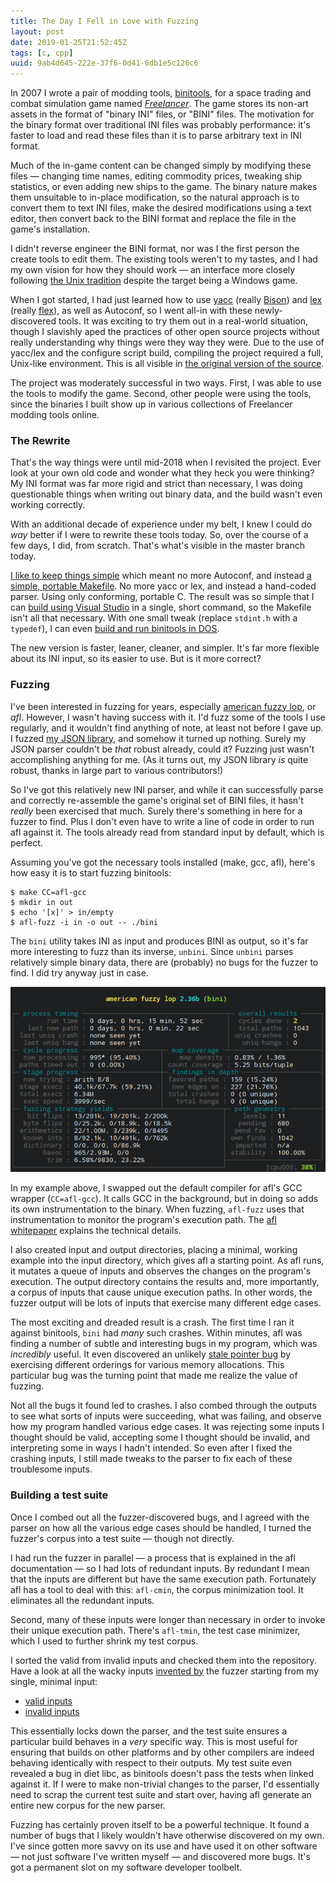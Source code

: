 ```yaml
---
title: The Day I Fell in Love with Fuzzing
layout: post
date: 2019-01-25T21:52:45Z
tags: [c, cpp]
uuid: 9ab4d645-222e-37f6-0d41-6db1e5c126c6
---
```


In 2007 I wrote a pair of modding tools, [binitools][bini], for a space
trading and combat simulation game named [*Freelancer*][fl]. The game
stores its non-art assets in the format of "binary INI" files, or "BINI"
files. The motivation for the binary format over traditional INI files
was probably performance: it's faster to load and read these files than
it is to parse arbitrary text in INI format.

Much of the in-game content can be changed simply by modifying these
files — changing time names, editing commodity prices, tweaking ship
statistics, or even adding new ships to the game. The binary nature
makes them unsuitable to in-place modification, so the natural approach
is to convert them to text INI files, make the desired modifications
using a text editor, then convert back to the BINI format and replace
the file in the game's installation.

I didn't reverse engineer the BINI format, nor was I the first person
the create tools to edit them. The existing tools weren't to my tastes,
and I had my own vision for how they should work — an interface more
closely following [the Unix tradition][taoup] despite the target being a
Windows game.

When I got started, I had just learned how to use [yacc][yacc] (really
[Bison][bison]) and [lex][lex] (really [flex][flex]), as well as
Autoconf, so I went all-in with these newly-discovered tools. It was
exciting to try them out in a real-world situation, though I slavishly
aped the practices of other open source projects without really
understanding why things were they way they were. Due to the use of
yacc/lex and the configure script build, compiling the project required
a full, Unix-like environment. This is all visible in [the original
version of the source][orig].

The project was moderately successful in two ways. First, I was able to
use the tools to modify the game. Second, other people were using the
tools, since the binaries I built show up in various collections of
Freelancer modding tools online.

### The Rewrite

That's the way things were until mid-2018 when I revisited the project.
Ever look at your own old code and wonder what they heck you were
thinking? My INI format was far more rigid and strict than necessary, I
was doing questionable things when writing out binary data, and the
build wasn't even working correctly.

With an additional decade of experience under my belt, I knew I could do
*way* better if I were to rewrite these tools today. So, over the course
of a few days, I did, from scratch. That's what's visible in the master
branch today.

[I like to keep things simple][simple] which meant no more Autoconf, and
instead [a simple, portable Makefile][make]. No more yacc or lex, and
instead a hand-coded parser. Using only conforming, portable C. The
result was so simple that I can [build using Visual Studio][msvc] in a
single, short command, so the Makefile isn't all that necessary. With
one small tweak (replace `stdint.h` with a `typedef`), I can even [build
and run binitools in DOS][borland].

The new version is faster, leaner, cleaner, and simpler. It's far more
flexible about its INI input, so its easier to use. But is it more
correct?

### Fuzzing

I've been interested in fuzzing for years, especially [american fuzzy
lop][afl], or *afl*. However, I wasn't having success with it. I'd fuzz
some of the tools I use regularly, and it wouldn't find anything of
note, at least not before I gave up. I fuzzed [my JSON library][pdjson],
and somehow it turned up nothing. Surely my JSON parser couldn't be
*that* robust already, could it? Fuzzing just wasn't accomplishing
anything for me. (As it turns out, my JSON library *is* quite robust,
thanks in large part to various contributors!)

So I've got this relatively new INI parser, and while it can
successfully parse and correctly re-assemble the game's original set of
BINI files, it hasn't *really* been exercised that much. Surely there's
something in here for a fuzzer to find. Plus I don't even have to write
a line of code in order to run afl against it. The tools already read
from standard input by default, which is perfect.

Assuming you've got the necessary tools installed (make, gcc, afl),
here's how easy it is to start fuzzing binitools:

    $ make CC=afl-gcc
    $ mkdir in out
    $ echo '[x]' > in/empty
    $ afl-fuzz -i in -o out -- ./bini

The `bini` utility takes INI as input and produces BINI as output, so
it's far more interesting to fuzz than its inverse, `unbini`. Since
`unbini` parses relatively simple binary data, there are (probably) no
bugs for the fuzzer to find. I did try anyway just in case.

![](/img/screenshot/afl.png)

In my example above, I swapped out the default compiler for afl's GCC
wrapper (`CC=afl-gcc`). It calls GCC in the background, but in doing so
adds its own instrumentation to the binary. When fuzzing, `afl-fuzz`
uses that instrumentation to monitor the program's execution path. The
[afl whitepaper][wp] explains the technical details.

I also created input and output directories, placing a minimal, working
example into the input directory, which gives afl a starting point. As
afl runs, it mutates a queue of inputs and observes the changes on the
program's execution. The output directory contains the results and, more
importantly, a corpus of inputs that cause unique execution paths. In
other words, the fuzzer output will be lots of inputs that exercise many
different edge cases.

The most exciting and dreaded result is a crash. The first time I ran it
against binitools, `bini` had *many* such crashes. Within minutes, afl
was finding a number of subtle and interesting bugs in my program, which
was *incredibly* useful. It even discovered an unlikely [stale pointer
bug][stale] by exercising different orderings for various memory
allocations. This particular bug was the turning point that made me
realize the value of fuzzing.

Not all the bugs it found led to crashes. I also combed through the
outputs to see what sorts of inputs were succeeding, what was failing,
and observe how my program handled various edge cases. It was rejecting
some inputs I thought should be valid, accepting some I thought should
be invalid, and interpreting some in ways I hadn't intended. So even
after I fixed the crashing inputs, I still made tweaks to the parser to
fix each of these troublesome inputs.

### Building a test suite

Once I combed out all the fuzzer-discovered bugs, and I agreed with the
parser on how all the various edge cases should be handled, I turned the
fuzzer's corpus into a test suite — though not directly.

I had run the fuzzer in parallel — a process that is explained in the
afl documentation — so I had lots of redundant inputs. By redundant I
mean that the inputs are different but have the same execution path.
Fortunately afl has a tool to deal with this: `afl-cmin`, the corpus
minimization tool. It eliminates all the redundant inputs.

Second, many of these inputs were longer than necessary in order to
invoke their unique execution path. There's `afl-tmin`, the test case
minimizer, which I used to further shrink my test corpus.

I sorted the valid from invalid inputs and checked them into the
repository. Have a look at all the wacky inputs [invented by][jpeg] the
fuzzer starting from my single, minimal input:

* [valid inputs][valid]
* [invalid inputs][invalid]

This essentially locks down the parser, and the test suite ensures a
particular build behaves in a *very* specific way. This is most useful
for ensuring that builds on other platforms and by other compilers are
indeed behaving identically with respect to their outputs. My test suite
even revealed a bug in diet libc, as binitools doesn't pass the tests
when linked against it. If I were to make non-trivial changes to the
parser, I'd essentially need to scrap the current test suite and start
over, having afl generate an entire new corpus for the new parser.

Fuzzing has certainly proven itself to be a powerful technique. It found
a number of bugs that I likely wouldn't have otherwise discovered on my
own. I've since gotten more savvy on its use and have used it on other
software — not just software I've written myself — and discovered more
bugs. It's got a permanent slot on my software developer toolbelt.


[afl]: http://lcamtuf.coredump.cx/afl/
[bini]: https://github.com/skeeto/binitools
[bison]: https://www.gnu.org/software/bison/
[borland]: https://nullprogram.com/blog/2018/04/13/
[fl]: https://en.wikipedia.org/wiki/Freelancer_(video_game)
[flex]: https://github.com/westes/flex
[invalid]: https://github.com/skeeto/binitools/tree/master/tests/invalid
[jpeg]: https://lcamtuf.blogspot.com/2014/11/pulling-jpegs-out-of-thin-air.html
[lex]: http://pubs.opengroup.org/onlinepubs/9699919799/utilities/lex.html
[make]: https://nullprogram.com/blog/2017/08/20/
[msvc]: https://nullprogram.com/blog/2016/06/13/
[orig]: https://github.com/skeeto/binitools/tree/original
[pdjson]: https://github.com/skeeto/pdjson
[simple]: https://nullprogram.com/blog/2017/03/30/
[stale]: https://github.com/skeeto/binitools/commit/b695aec7d0021299cbd83c8c6983055f16d11507
[taoup]: http://www.catb.org/esr/writings/taoup/html/
[valid]: https://github.com/skeeto/binitools/tree/master/tests/valid
[wp]: http://lcamtuf.coredump.cx/afl/technical_details.txt
[yacc]: http://pubs.opengroup.org/onlinepubs/9699919799/utilities/yacc.html
